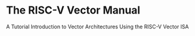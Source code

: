 # The RISC-V Vector Manual
A Tutorial Introduction to Vector Architectures Using the RISC-V Vector ISA
